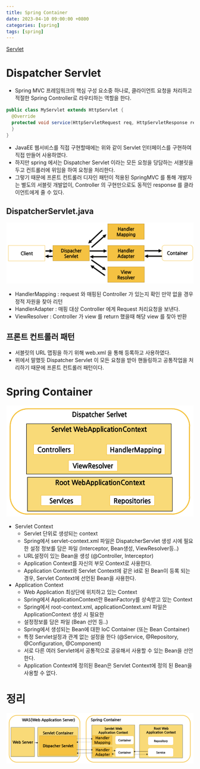 ```yaml
---
title: Spring Container
date: 2023-04-10 09:00:00 +0800
categories: [spring]
tags: [spring]
---
```


[Servlet](https://sangwoong12.github.io/posts/servlet/)

# Dispatcher Servlet

- Spring MVC 프레임워크의 핵심 구성 요소중 하나로, 클라이언트 요청을 처리하고 적절한 Spring Controller로 라우티하는 역할을 한다.


```java
public class MyServlet extends HttpServlet {
  @Override
  protected void service(HttpServletRequest req, HttpServletResponse resp) throws ServletException, IOException {
  }
}
```
- JavaEE 웹서비스를 직접 구현할때에는 위와 같이 Servlet 인터페이스를 구현하여 직접 만들어 사용하였다.
- 하지만 spring 에서는 Dispatcher Servlet 이라는 모든 요청을 당담하는 서블릿을 두고 컨트롤러에 위임을 하여 요청을 처리한다.
- 그렇기 때문에 프론트 컨트롤러 디자인 패턴이 적용된 SpringMVC 를 통해 개발자는 별도의 서블릿 개발없이, Controller 의 구현만으로도 동적인 response 를 클라이언트에게 줄 수 있다.

## DispatcherServlet.java

<img src="/images/spring-container/dispatcher-servlet-cycle.png">

- HandlerMapping : request 와 매핑된 Controller 가 있는지 확인 만약 없을 경우 정적 자원을 찾아 리턴
- HandlerAdapter : 매핑 대상 Controller 에게 Request 처리요청을 보낸다.
- ViewResolver : Controller 가 view 를 return 했을때 해당 view 를 찾아 반환


## 프론트 컨트롤러 패턴
- 서블릿의 URL 맵핑을 하기 위해 web.xml 을 통해 등록하고 사용하였다.
- 위에서 말했듯 Dispatcher Servlet 이 모든 요청을 받아 핸들링하고 공통작업을 처리하기 때문에 프론트 컨트롤러 패턴이다.

# Spring Container

<img src="/images/spring-container/spring-container-cycle.png">

- Servlet Context
  - Servlet 단위로 생성되는 context
  - Spring에서 servlet-context.xml 파일은 DispatcherServlet 생성 시에 필요한 설정 정보를 담은 파일 (Interceptor, Bean생성, ViewResolver등..)
  - URL설정이 있는 Bean을 생성 (@Controller, Interceptor)
  - Application Context를 자신의 부모 Context로 사용한다.
  - Application Context와 Servlet Context에 같은 id로 된 Bean이 등록 되는 경우, Servlet Context에 선언된 Bean을 사용한다.
- Application Context
  - Web Application 최상단에 위치하고 있는 Context
  - Spring에서 ApplicationContext란 BeanFactory를 상속받고 있는 Context
  - Spring에서 root-context.xml, applicationContext.xml 파일은 ApplicationContext 생성 시 필요한
  - 설정정보를 담은 파일 (Bean 선언 등..)
  - Spring에서 생성되는 Bean에 대한 IoC Container (또는 Bean Container)
  - 특정 Servlet설정과 관계 없는 설정을 한다 (@Service, @Repository, @Configuration, @Component)
  - 서로 다른 여러 Servlet에서 공통적으로 공유해서 사용할 수 있는 Bean을 선언한다.
  - Application Context에 정의된 Bean은 Servlet Context에 정의 된 Bean을 사용할 수 없다.

# 정리

<img src="/images/spring-container/spring-container.png">
